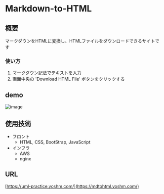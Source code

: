 # Markdown-to-HTML

## 概要
マークダウンをHTMLに変換し、HTMLファイルをダウンロードできるサイトです

### 使い方
1. マークダウン記法でテキストを入力
2.  画面中央の 'Download HTML File' ボタンをクリックする



## demo

![image](https://github.com/user-attachments/assets/a0f3ee74-764f-42b6-88f4-a4278f494abe)


## 使用技術
- フロント
  - HTML, CSS, BootStrap, JavaScript
- インフラ
  - AWS
  - nginx

## URL
[https://uml-practice.yoshm.com/](https://mdtohtml.yoshm.com/)
